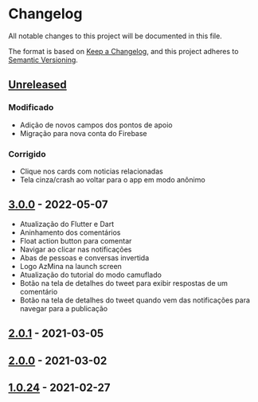# Changelog
All notable changes to this project will be documented in this file.

The format is based on [Keep a Changelog](https://keepachangelog.com/en/1.0.0/),
and this project adheres to [Semantic Versioning](https://semver.org/spec/v2.0.0.html).

## [Unreleased]
### Modificado
- Adição de novos campos dos pontos de apoio
- Migração para nova conta do Firebase

### Corrigido
- Clique nos cards com noticias relacionadas
- Tela cinza/crash ao voltar para o app em modo anônimo

## [3.0.0] - 2022-05-07

- Atualização do Flutter e Dart
- Aninhamento dos comentários
- Float action button para comentar
- Navigar ao clicar nas notificações
- Abas de pessoas e conversas invertida
- Logo AzMina na launch screen
- Atualização do tutorial do modo camuflado
- Botão na tela de detalhes do tweet para exibir respostas de um comentário
- Botão na tela de detalhes do tweet quando vem das notificações para navegar para a publicação

## [2.0.1] - 2021-03-05

## [2.0.0] - 2021-03-02

## [1.0.24] - 2021-02-27

[Unreleased]: https://github.com/institutoazmina/penhas-mobile/compare/v3.0.0...HEAD
[3.0.0]: https://github.com/institutoazmina/penhas-mobile/compare/v2.0.1...v3.0.0
[2.0.1]: https://github.com/institutoazmina/penhas-mobile/compare/v2.0.0...v2.0.1
[2.0.0]: https://github.com/institutoazmina/penhas-mobile/compare/v1.0.24...v2.0.0
[1.0.24]: https://github.com/institutoazmina/penhas-mobile/releases/tag/v1.0.24

